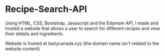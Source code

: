 # Recipe-Search-API

Using HTML, CSS, Bootstrap, Javascript and the Edamam API, I made and hosted a website that allows a user to search for different recipes and view their details and ingredients. 

Website is hosted at tastycanada.xyz (the domain name isn't related to the website content) 
